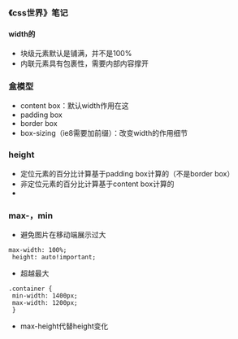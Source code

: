 
### 《css世界》笔记
#### width的
* 块级元素默认是铺满，并不是100%
* 内联元素具有包裹性，需要内部内容撑开

### 盒模型
* content box：默认width作用在这
* padding box
* border box
* box-sizing（ie8需要加前缀）：改变width的作用细节
### height
* 定位元素的百分比计算基于padding box计算的（不是border box）
* 非定位元素的百分比计算基于content box计算的
*
### max-，min
* 避免图片在移动端展示过大
```
max-width: 100%;
 height: auto!important; 
```
* 超越最大
```
.container {
 min-width: 1400px;
 max-width: 1200px;
 } 

```
* max-height代替height变化